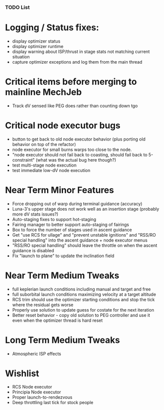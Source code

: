 
### TODO List

# Logging / Status fixes:

* display optimizer status
* display optimizer runtime
* display warning about ISP/thrust in stage stats not matching current situation
* capture optimizer exceptions and log them from the main thread

# Critical items before merging to mainline MechJeb

* Track dV sensed like PEG does rather than counting down tgo

# Critical node executor bugs

* button to get back to old node executor behavior (plus porting old behavior on top of the refactor)
* node executor for small burns warps too close to the node.
* "node executor should not fail back to coasting, should fail back to 5-constraint" (what was the actual bug here though?)
* test multi-stage node execution
* test immediate low-dV node execution

# Near Term Minor Features

* Force dropping out of warp during terminal guidance (accuracy)
* Luna-3's upper stage does not work well as an insertion stage (probably more dV stats issues?)
* Auto-staging fixes to support hot-staging
* Fairing manager to better support auto-staging of fairings
* Box to force the number of stages used in ascent guidance
* Get "use RCS for ullage" and "prevent unstable ignitions" and "RSS/RO special handling" into the ascent guidance + node executor menus
* "RSS/RO special handling" should leave the throttle on when the ascent guidance is disabled
* Fix "launch to plane" to update the inclination field

# Near Term Medium Tweaks

* full keplerian launch conditions including manual and target and free
* full suborbital launch conditions maximizing velocity at a target altitude
* RCS trim should use the optimizer starting conditions and stop the tick where the residual gets worse
* Properly use solution to update guess for costate for the next iteration
* Better reset behavior - copy old solution to PEG controller and use it even when the optimizer thread is hard reset

# Long Term Medium Tweaks

* Atmospheric ISP effects

# Wishlist

* RCS Node executor
* Principia Node executor
* Proper launch-to-rendezvous
* Deep throttling last tick for stock people


